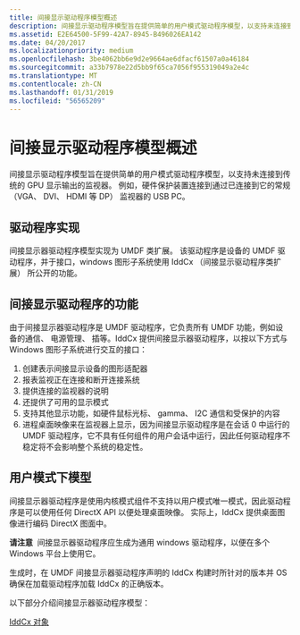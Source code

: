 ```yaml
---
title: 间接显示驱动程序模型概述
description: 间接显示驱动程序模型旨在提供简单的用户模式驱动程序模型，以支持未连接到传统的 GPU 显示输出的监视器。
ms.assetid: E2E64500-5F99-42A7-8945-B496026EA142
ms.date: 04/20/2017
ms.localizationpriority: medium
ms.openlocfilehash: 3be4062bb6e9d2e9664ae6dfacf61507a0a46184
ms.sourcegitcommit: a33b7978e22d5bb9f65ca7056f955319049a2e4c
ms.translationtype: MT
ms.contentlocale: zh-CN
ms.lasthandoff: 01/31/2019
ms.locfileid: "56565209"
---
```

# <a name="indirect-display-driver-model-overview"></a>间接显示驱动程序模型概述


间接显示驱动程序模型旨在提供简单的用户模式驱动程序模型，以支持未连接到传统的 GPU 显示输出的监视器。 例如，硬件保护装置连接到通过已连接到它的常规 （VGA、 DVI、 HDMI 等 DP） 监视器的 USB PC。

## <a name="span-iddriverimplementationspanspan-iddriverimplementationspanspan-iddriverimplementationspandriver-implementation"></a><span id="Driver_Implementation"></span><span id="driver_implementation"></span><span id="DRIVER_IMPLEMENTATION"></span>驱动程序实现


间接显示器驱动程序模型实现为 UMDF 类扩展。 该驱动程序是设备的 UMDF 驱动程序，并于接口，windows 图形子系统使用 IddCx （间接显示驱动程序类扩展） 所公开的功能。

## <a name="span-idindirectdisplaydriverfunctionalityspanspan-idindirectdisplaydriverfunctionalityspanspan-idindirectdisplaydriverfunctionalityspanindirect-display-driver-functionality"></a><span id="Indirect_Display_Driver_Functionality"></span><span id="indirect_display_driver_functionality"></span><span id="INDIRECT_DISPLAY_DRIVER_FUNCTIONALITY"></span>间接显示驱动程序的功能


由于间接显示器驱动程序是 UMDF 驱动程序，它负责所有 UMDF 功能，例如设备的通信、 电源管理、 插等。IddCx 提供间接显示器驱动程序，以按以下方式与 Windows 图形子系统进行交互的接口：

1. 创建表示间接显示设备的图形适配器
2. 报表监视正在连接和断开连接系统
3. 提供连接的监视器的说明
4. 还提供了可用的显示模式
5. 支持其他显示功能，如硬件鼠标光标、 gamma、 I2C 通信和受保护的内容
6. 进程桌面映像来在监视器上显示，因为间接显示驱动程序是在会话 0 中运行的 UMDF 驱动程序，它不具有任何组件的用户会话中运行，因此任何驱动程序不稳定将不会影响整个系统的稳定性。

## <a name="span-idusermodemodelspanspan-idusermodemodelspanspan-idusermodemodelspanuser-mode-model"></a><span id="User_Mode_Model"></span><span id="user_mode_model"></span><span id="USER_MODE_MODEL"></span>用户模式下模型


间接显示器驱动程序是使用内核模式组件不支持以用户模式唯一模式，因此驱动程序是可以使用任何 DirectX API 以便处理桌面映像。 实际上，IddCx 提供桌面图像进行编码 DirectX 图面中。

**请注意**  间接显示器驱动程序应生成为通用 windows 驱动程序，以便在多个 Windows 平台上使用它。

 

生成时，在 UMDF 间接显示器驱动程序声明的 IddCx 构建时所针对的版本并 OS 确保在加载驱动程序加载 IddCx 的正确版本。

以下部分介绍间接显示器驱动程序模型：

[IddCx 对象](iddcx-objects.md)
 

 





